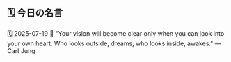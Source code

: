 ## 🗓️ 今日の名言

<!--START_SECTION:quote-->
🗓️ 2025-07-19
💬 "Your vision will become clear only when you can look into your own heart. Who looks outside, dreams, who looks inside, awakes." — Carl Jung
<!--END_SECTION:quote-->
